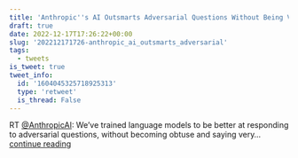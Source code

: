 ```yaml
---
title: 'Anthropic''s AI Outsmarts Adversarial Questions Without Being Vague'
draft: true
date: 2022-12-17T17:26:22+00:00
slug: '202212171726-anthropic_ai_outsmarts_adversarial'
tags:
  - tweets
is_tweet: true
tweet_info:
  id: '1604045325718925313'
  type: 'retweet'
  is_thread: False
---
```




RT [@AnthropicAI](https://x.com/AnthropicAI): We’ve trained language models to be better at responding to adversarial questions, without becoming obtuse and saying very… [continue reading](https://x.com/sytelus/status/1604045325718925313)
